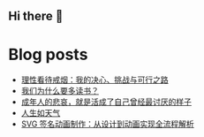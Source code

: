 ## Hi there 👋

<!--
**suuseer/suuseer** is a ✨ _special_ ✨ repository because its `README.md` (this file) appears on your GitHub profile.

Here are some ideas to get you started:

- 🔭 I’m currently working on ...
- 🌱 I’m currently learning ...
- 👯 I’m looking to collaborate on ...
- 🤔 I’m looking for help with ...
- 💬 Ask me about ...
- 📫 How to reach me: ...
- 😄 Pronouns: ...
- ⚡ Fun fact: ...
-->
# Blog posts
<!-- BLOG-POST-LIST:START -->
- [理性看待戒烟：我的决心、挑战与可行之路](https://suus.me/202504112004/)
- [我们为什么要多读书？](https://suus.me/202504082128/)
- [成年人的悲哀，就是活成了自己曾经最讨厌的样子](https://suus.me/202503282209/)
- [人生如天气](https://suus.me/202503272237/)
- [SVG 签名动画制作：从设计到动画实现全流程解析](https://suus.me/202503192307/)
<!-- BLOG-POST-LIST:END -->
